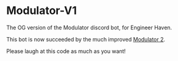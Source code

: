 # Modulator-V1
The OG version of the Modulator discord bot, for Engineer Haven.

This bot is now succeeded by the much improved [Modulator 2](https://github.com/ohtrobinson/Modulator/).

Please laugh at this code as much as you want!
